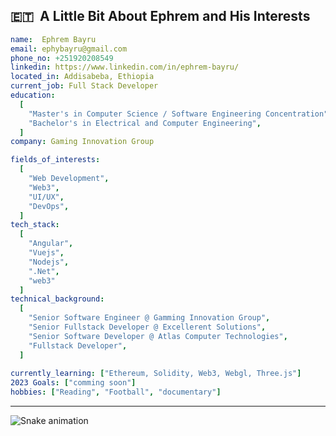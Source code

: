 

<h2> 🇪🇹 &nbsp;A Little Bit About Ephrem and His Interests</h2>

```yaml
name:  Ephrem Bayru
email: ephybayru@gmail.com
phone_no: +251920208549
linkedin: https://www.linkedin.com/in/ephrem-bayru/
located_in: Addisabeba, Ethiopia
current_job: Full Stack Developer
education:
  [
    "Master's in Computer Science / Software Engineering Concentration",
    "Bachelor's in Electrical and Computer Engineering",
  ]
company: Gaming Innovation Group

fields_of_interests:
  [
    "Web Development",
    "Web3",
    "UI/UX",
    "DevOps",
  ]
tech_stack:
  [
    "Angular",
    "Vuejs",
    "Nodejs",
    ".Net",
    "web3"
  ]
technical_background:
  [
    "Senior Software Engineer @ Gamming Innovation Group",
    "Senior Fullstack Developer @ Excellerent Solutions",
    "Senior Software Developer @ Atlas Computer Technologies",
    "Fullstack Developer",
  ]
  
currently_learning: ["Ethereum, Solidity, Web3, Webgl, Three.js"]
2023 Goals: ["comming soon"]
hobbies: ["Reading", "Football", "documentary"]
```
  
---  

![Snake animation](https://github.com/ephy-bayru/ephy-bayru/blob/output/github-contribution-grid-snake.svg)
